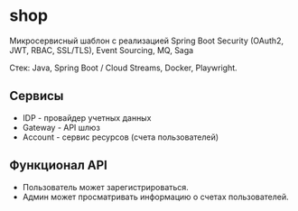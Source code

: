# shop
Микросервисный шаблон с реализацией Spring Boot Security (OAuth2, JWT, RBAC, SSL/TLS), Event Sourcing, MQ, Saga

Стек: Java, Spring Boot / Cloud Streams, Docker, Playwright.

## Сервисы

* IDP - провайдер учетных данных
* Gateway - API шлюз
* Account - сервис ресурсов (счета пользователей)


## Функционал API
* Пользователь может зарегистрироваться.
* Админ может просматривать информацию о счетах пользователей.
